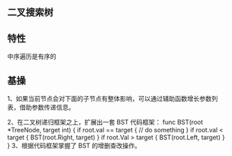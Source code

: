 ## 二叉搜索树

## 特性
中序遍历是有序的

## 基操
1、如果当前节点会对下⾯的⼦节点有整体影响，可以通过辅助函数增⻓参数列表，借助参数传递信息。

2、在⼆叉树递归框架之上，扩展出⼀套 BST 代码框架：
func BST(root *TreeNode, target int) {
    if root.val == target {
        // do something
    }
    if root.val < target {
        BST(root.Right, target)
    }
    if root.Val > target {
        BST(root.Left, target)
    }
}
3、根据代码框架掌握了 BST 的增删查改操作。